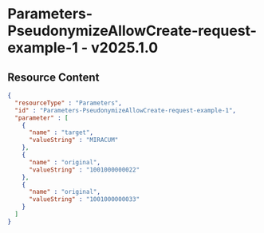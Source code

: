 # Parameters-PseudonymizeAllowCreate-request-example-1 - v2025.1.0



## Resource Content

```json
{
  "resourceType" : "Parameters",
  "id" : "Parameters-PseudonymizeAllowCreate-request-example-1",
  "parameter" : [
    {
      "name" : "target",
      "valueString" : "MIRACUM"
    },
    {
      "name" : "original",
      "valueString" : "1001000000022"
    },
    {
      "name" : "original",
      "valueString" : "1001000000033"
    }
  ]
}

```

